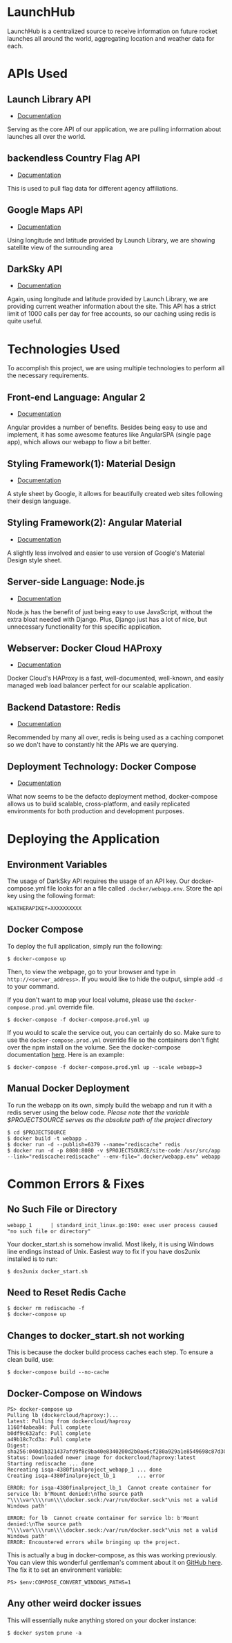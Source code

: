 # LaunchHub
LaunchHub is a centralized source to receive information on future rocket launches all around the world, aggregating location and weather data for each.

# APIs Used

## Launch Library API
  - [Documentation](http://launchlibrary.net/docs/1.4/api.html)

Serving as the core API of our application, we are pulling information about launches all over the world.

## backendless Country Flag API
  - [Documentation](https://backendless.com/)

This is used to pull flag data for different agency affiliations.

## Google Maps API
  - [Documentation](https://developers.google.com/maps/)

Using longitude and latitude provided by Launch Library, we are showing satellite view of the surrounding area

## DarkSky API
  - [Documentation](https://darksky.net/dev/docs)

Again, using longitude and latitude provided by Launch Library, we are providing current weather information about the site. 
This API has a strict limit of 1000 calls per day for free accounts, so our caching using redis is quite useful.

# Technologies Used
To accomplish this project, we are using multiple technologies to perform all the necessary requirements.

## Front-end Language: Angular 2
 - [Documentation](https://angular.io/docs)

Angular provides a number of benefits. Besides being easy to use and implement, it has some awesome features like AngularSPA (single page app), which allows our webapp to flow a bit better.

## Styling Framework(1): Material Design
 - [Documentation](https://material.io/)

A style sheet by Google, it allows for beautifully created web sites following their design language.

## Styling Framework(2): Angular Material
 - [Documentation](https://material.angularjs.org/)

A slightly less involved and easier to use version of Google's Material Design style sheet.

## Server-side Language: Node.js
 - [Documentation](https://nodejs.org/en/docs/)

Node.js has the benefit of just being easy to use JavaScript, without the extra bloat needed with Django. Plus, Django just has a lot of nice, but unnecessary functionality for this specific application.

## Webserver: Docker Cloud HAProxy
 - [Documentation](https://github.com/docker/dockercloud-haproxy/tree/master)

Docker Cloud's HAProxy is a fast, well-documented, well-known, and easily managed web load balancer perfect for our scalable application.

## Backend Datastore: Redis
 - [Documentation](https://redis.io/documentation)

Recommended by many all over, redis is being used as a caching componet so we don't have to constantly hit the APIs we are querying.

## Deployment Technology: Docker Compose
 - [Documentation](https://docs.docker.com/compose/)

What now seems to be the defacto deployment method, docker-compose allows us to build scalable, cross-platform, and easily replicated environments for both production and development purposes.

# Deploying the Application

## Environment Variables

The usage of DarkSky API requires the usage of an API key. Our docker-compose.yml file looks for an a file called ```.docker/webapp.env```. Store the api key using the following format:
```
WEATHERAPIKEY=XXXXXXXXXX
```

## Docker Compose

To deploy the full application, simply run the following:
```
$ docker-compose up
```
Then, to view the webpage, go to your browser and type in ```http://<server_address>```. If you would like to hide the output, simple add ```-d``` to your command.

If you don't want to map your local volume, please use the ```docker-compose.prod.yml``` override file.
```
$ docker-compose -f docker-compose.prod.yml up
```
If you would to scale the service out, you can certainly do so. Make sure to use the ```docker-compose.prod.yml``` override file so the containers don't fight over the npm install on the volume. See the docker-compose documentation [here](https://docs.docker.com/compose/reference/up/). Here is an example:
```
$ docker-compose -f docker-compose.prod.yml up --scale webapp=3
```

## Manual Docker Deployment

To run the webapp on its own, simply build the webapp and run it with a redis server using the below code. 
_Please note that the variable $PROJECTSOURCE serves as the absolute path of the project directory_
```
$ cd $PROJECTSOURCE
$ docker build -t webapp .
$ docker run -d --publish=6379 --name="rediscache" redis
$ docker run -d -p 8080:8080 -v $PROJECTSOURCE/site-code:/usr/src/app --link="rediscache:rediscache" --env-file=".docker/webapp.env" webapp
```
# Common Errors & Fixes
## No Such File or Directory
```
webapp_1      | standard_init_linux.go:190: exec user process caused "no such file or directory"
```
Your docker_start.sh is somehow invalid. Most likely, it is using Windows line endings instead of Unix. Easiest way to fix if you have dos2unix installed is to run:
```
$ dos2unix docker_start.sh
```
## Need to Reset Redis Cache
```
$ docker rm rediscache -f
$ docker-compose up
```
## Changes to docker_start.sh not working
This is because the docker build process caches each step. To ensure a clean build, use:
```
$ docker-compose build --no-cache
```
## Docker-Compose on Windows
```
PS> docker-compose up
Pulling lb (dockercloud/haproxy:)...
latest: Pulling from dockercloud/haproxy
1160f4abea84: Pull complete
b0df9c632afc: Pull complete
a49b18c7cd3a: Pull complete
Digest: sha256:040d1b321437afd9f8c9ba40e8340200d2b0ae6cf280a929a1e8549698c87d30
Status: Downloaded newer image for dockercloud/haproxy:latest
Starting rediscache ... done
Recreating isqa-4380finalproject_webapp_1 ... done
Creating isqa-4380finalproject_lb_1       ... error

ERROR: for isqa-4380finalproject_lb_1  Cannot create container for service lb: b'Mount denied:\nThe source path "\\\\var\\\\run\\\\docker.sock:/var/run/docker.sock"\nis not a valid Windows path'

ERROR: for lb  Cannot create container for service lb: b'Mount denied:\nThe source path "\\\\var\\\\run\\\\docker.sock:/var/run/docker.sock"\nis not a valid Windows path'
ERROR: Encountered errors while bringing up the project.
```
This is actually a bug in docker-compose, as this was working previously. You can view this wonderful gentleman's comment about it on [GitHub here](https://github.com/docker/for-win/issues/1829#issuecomment-376328022). The fix it to set an environment variable:
```
PS> $env:COMPOSE_CONVERT_WINDOWS_PATHS=1
```
## Any other weird docker issues
This will essentially nuke anything stored on your docker instance:
```
$ docker system prune -a
```